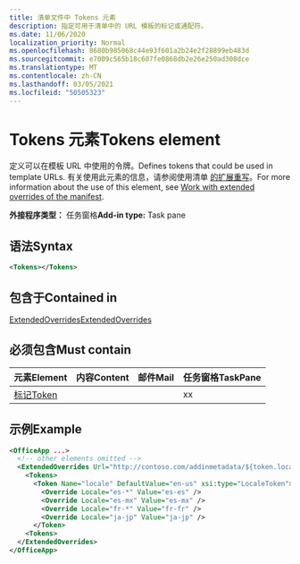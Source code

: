 ```yaml
---
title: 清单文件中 Tokens 元素
description: 指定可用于清单中的 URL 模板的标记或通配符。
ms.date: 11/06/2020
localization_priority: Normal
ms.openlocfilehash: 8680b985068c44e93f601a2b24e2f28899eb483d
ms.sourcegitcommit: e7009c565b18c607fe0868db2e26e250ad308dce
ms.translationtype: MT
ms.contentlocale: zh-CN
ms.lasthandoff: 03/05/2021
ms.locfileid: "50505323"
---
```

# <a name="tokens-element"></a><span data-ttu-id="0b694-103">Tokens 元素</span><span class="sxs-lookup"><span data-stu-id="0b694-103">Tokens element</span></span>

<span data-ttu-id="0b694-104">定义可以在模板 URL 中使用的令牌。</span><span class="sxs-lookup"><span data-stu-id="0b694-104">Defines tokens that could be used in template URLs.</span></span> <span data-ttu-id="0b694-105">有关使用此元素的信息，请参阅使用清单 [的扩展重写](../../develop/extended-overrides.md)。</span><span class="sxs-lookup"><span data-stu-id="0b694-105">For more information about the use of this element, see [Work with extended overrides of the manifest](../../develop/extended-overrides.md).</span></span>

<span data-ttu-id="0b694-106">**外接程序类型：** 任务窗格</span><span class="sxs-lookup"><span data-stu-id="0b694-106">**Add-in type:** Task pane</span></span>

## <a name="syntax"></a><span data-ttu-id="0b694-107">语法</span><span class="sxs-lookup"><span data-stu-id="0b694-107">Syntax</span></span>

```XML
<Tokens></Tokens>
```

## <a name="contained-in"></a><span data-ttu-id="0b694-108">包含于</span><span class="sxs-lookup"><span data-stu-id="0b694-108">Contained in</span></span>

[<span data-ttu-id="0b694-109">ExtendedOverrides</span><span class="sxs-lookup"><span data-stu-id="0b694-109">ExtendedOverrides</span></span>](extendedoverrides.md)

## <a name="must-contain"></a><span data-ttu-id="0b694-110">必须包含</span><span class="sxs-lookup"><span data-stu-id="0b694-110">Must contain</span></span>

|<span data-ttu-id="0b694-111">元素</span><span class="sxs-lookup"><span data-stu-id="0b694-111">Element</span></span>|<span data-ttu-id="0b694-112">内容</span><span class="sxs-lookup"><span data-stu-id="0b694-112">Content</span></span>|<span data-ttu-id="0b694-113">邮件</span><span class="sxs-lookup"><span data-stu-id="0b694-113">Mail</span></span>|<span data-ttu-id="0b694-114">任务窗格</span><span class="sxs-lookup"><span data-stu-id="0b694-114">TaskPane</span></span>|
|:-----|:-----|:-----|:-----|
|[<span data-ttu-id="0b694-115">标记</span><span class="sxs-lookup"><span data-stu-id="0b694-115">Token</span></span>](token.md)|||<span data-ttu-id="0b694-116">x</span><span class="sxs-lookup"><span data-stu-id="0b694-116">x</span></span>|

## <a name="example"></a><span data-ttu-id="0b694-117">示例</span><span class="sxs-lookup"><span data-stu-id="0b694-117">Example</span></span>

```XML
<OfficeApp ...>
  <!-- other elements omitted -->
  <ExtendedOverrides Url="http://contoso.com/addinmetadata/${token.locale}/extended-manifest-overrides.json">
    <Tokens>
      <Token Name="locale" DefaultValue="en-us" xsi:type="LocaleToken">
        <Override Locale="es-*" Value="es-es" />
        <Override Locale="es-mx" Value="es-mx" />
        <Override Locale="fr-*" Value="fr-fr" />
        <Override Locale="ja-jp" Value="ja-jp" />
      </Token>
    <Tokens>
  </ExtendedOverrides>
</OfficeApp>
```